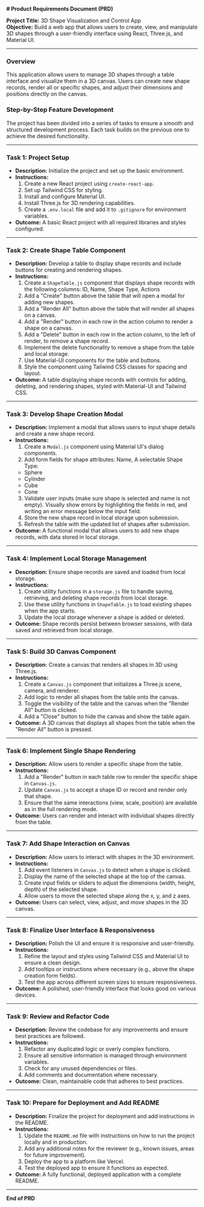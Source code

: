 **# Product Requirements Document (PRD)**

**Project Title:** 3D Shape Visualization and Control App  
**Objective:** Build a web app that allows users to create, view, and manipulate 3D shapes through a user-friendly interface using React, Three.js, and Material UI.

---

### **Overview**

This application allows users to manage 3D shapes through a table interface and visualize them in a 3D canvas. Users can create new shape records, render all or specific shapes, and adjust their dimensions and positions directly on the canvas.

### **Step-by-Step Feature Development**

The project has been divided into a series of tasks to ensure a smooth and structured development process. Each task builds on the previous one to achieve the desired functionality.

---

### **Task 1: Project Setup**

- **Description:** Initialize the project and set up the basic environment.
- **Instructions:**
  1. Create a new React project using `create-react-app`.
  2. Set up Tailwind CSS for styling.
  3. Install and configure Material UI.
  4. Install Three.js for 3D rendering capabilities.
  5. Create a `.env.local` file and add it to `.gitignore` for environment variables.
- **Outcome:** A basic React project with all required libraries and styles configured.

---

### **Task 2: Create Shape Table Component**

- **Description:** Develop a table to display shape records and include buttons for creating and rendering shapes.
- **Instructions:**
  1. Create a `ShapeTable.js` component that displays shape records with the following columns:
     ID, Name, Shape Type, Actions
  2. Add a "Create" button above the table that will open a modal for adding new shapes.
  3. Add a "Render All" button above the table that will render all shapes on a canvas.
  4. Add a "Render" button in each row in the action column to render a shape on a canvas.
  5. Add a "Delete" button in each row in the action column, to the left of render, to remove a shape record.
  6. Implement the delete functionality to remove a shape from the table and local storage.
  7. Use Material-UI components for the table and buttons.
  8. Style the component using Tailwind CSS classes for spacing and layout.
- **Outcome:** A table displaying shape records with controls for adding, deleting, and rendering shapes, styled with Material-UI and Tailwind CSS.

---

### **Task 3: Develop Shape Creation Modal**

- **Description:** Implement a modal that allows users to input shape details and create a new shape record.
- **Instructions:**
  1. Create a `Modal.js` component using Material UI's dialog components.
  2. Add form fields for shape attributes:
  Name,
  A selectable Shape Type:
  - Sphere
  - Cylinder
  - Cube
  - Cone
  3. Validate user inputs (make sure shape is selected and name is not empty). Visually show errors by highlighting the fields in red, and writing an error message below the input field.
  4. Store the new shape record in local storage upon submission.
  5. Refresh the table with the updated list of shapes after submission.
- **Outcome:** A functional modal that allows users to add new shape records, with data stored in local storage.

---

### **Task 4: Implement Local Storage Management**

- **Description:** Ensure shape records are saved and loaded from local storage.
- **Instructions:**
  1. Create utility functions in a `storage.js` file to handle saving, retrieving, and deleting shape records from local storage.
  2. Use these utility functions in `ShapeTable.js` to load existing shapes when the app starts.
  3. Update the local storage whenever a shape is added or deleted.
- **Outcome:** Shape records persist between browser sessions, with data saved and retrieved from local storage.

---

### **Task 5: Build 3D Canvas Component**

- **Description:** Create a canvas that renders all shapes in 3D using Three.js.
- **Instructions:**
  1. Create a `Canvas.js` component that initializes a Three.js scene, camera, and renderer.
  2. Add logic to render all shapes from the table onto the canvas.
  3. Toggle the visibility of the table and the canvas when the "Render All" button is clicked.
  4. Add a "Close" button to hide the canvas and show the table again.
- **Outcome:** A 3D canvas that displays all shapes from the table when the "Render All" button is pressed.

---

### **Task 6: Implement Single Shape Rendering**

- **Description:** Allow users to render a specific shape from the table.
- **Instructions:**
  1. Add a "Render" button in each table row to render the specific shape in `Canvas.js`.
  2. Update `Canvas.js` to accept a shape ID or record and render only that shape.
  3. Ensure that the same interactions (view, scale, position) are available as in the full rendering mode.
- **Outcome:** Users can render and interact with individual shapes directly from the table.

---

### **Task 7: Add Shape Interaction on Canvas**

- **Description:** Allow users to interact with shapes in the 3D environment.
- **Instructions:**
  1. Add event listeners in `Canvas.js` to detect when a shape is clicked.
  2. Display the name of the selected shape at the top of the canvas.
  3. Create input fields or sliders to adjust the dimensions (width, height, depth) of the selected shape.
  4. Allow users to move the selected shape along the x, y, and z axes.
- **Outcome:** Users can select, view, adjust, and move shapes in the 3D canvas.

---

### **Task 8: Finalize User Interface & Responsiveness**

- **Description:** Polish the UI and ensure it is responsive and user-friendly.
- **Instructions:**
  1. Refine the layout and styles using Tailwind CSS and Material UI to ensure a clean design.
  2. Add tooltips or instructions where necessary (e.g., above the shape creation form fields).
  3. Test the app across different screen sizes to ensure responsiveness.
- **Outcome:** A polished, user-friendly interface that looks good on various devices.

---

### **Task 9: Review and Refactor Code**

- **Description:** Review the codebase for any improvements and ensure best practices are followed.
- **Instructions:**
  1. Refactor any duplicated logic or overly complex functions.
  2. Ensure all sensitive information is managed through environment variables.
  3. Check for any unused dependencies or files.
  4. Add comments and documentation where necessary.
- **Outcome:** Clean, maintainable code that adheres to best practices.

---

### **Task 10: Prepare for Deployment and Add README**

- **Description:** Finalize the project for deployment and add instructions in the README.
- **Instructions:**
  1. Update the `README.md` file with instructions on how to run the project locally and in production.
  2. Add any additional notes for the reviewer (e.g., known issues, areas for future improvement).
  3. Deploy the app to a platform like Vercel.
  4. Test the deployed app to ensure it functions as expected.
- **Outcome:** A fully functional, deployed application with a complete README.

---

**End of PRD**

